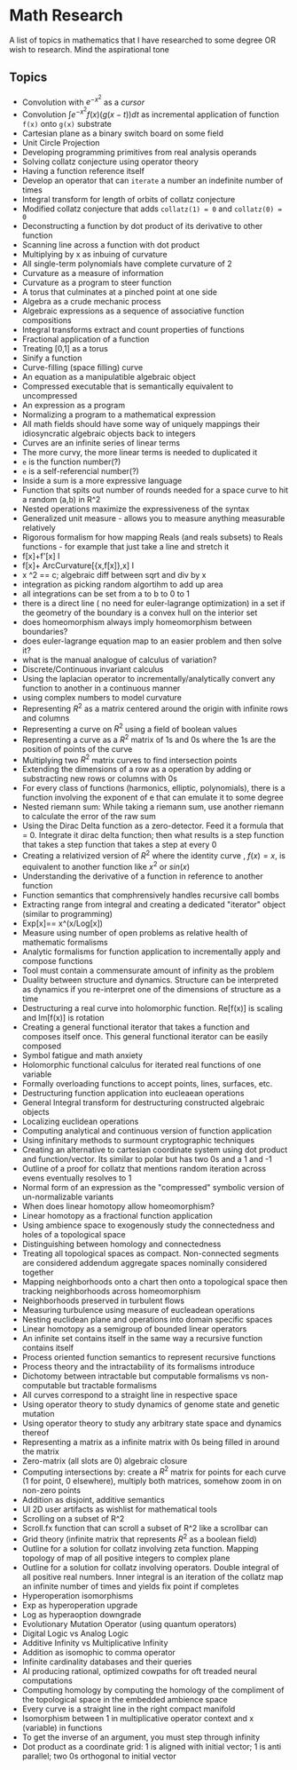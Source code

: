 # Math Research
A list of topics in mathematics that I have researched to some degree OR wish to research. Mind the aspirational tone

## Topics
- Convolution with $e^{-x^2}$ as a _cursor_
- Convolution $\int{e^{-x^2}f(x)(g(x-t))}dt$ as incremental application of function `f(x)` onto `g(x)` substrate
- Cartesian plane as a binary switch board on some field
- Unit Circle Projection
- Developing programming primitives from real analysis operands
- Solving collatz conjecture using operator theory
- Having a function reference itself
- Develop an operator that can `iterate` a number an indefinite number of times
- Integral transform for length of orbits of collatz conjecture
- Modified collatz conjecture that adds `collatz(1) = 0` and `collatz(0) = 0`
- Deconstructing a function by dot product of its derivative to other function
- Scanning line across a function with dot product
- Multiplying by x as inbuing of curvature
- All single-term polynomials have complete curvature of 2
- Curvature as a measure of information
- Curvature as a program to steer function
- A torus that culminates at a pinched point at one side
- Algebra as a crude mechanic process
- Algebraic expressions as a sequence of associative function compositions
- Integral transforms extract and count properties of functions
- Fractional application of a function
- Treating [0,1] as a torus
- Sinify a function
- Curve-filling (space filling) curve
- An equation as a manipulatible algebraic object
- Compressed executable that is semantically equivalent to uncompressed
- An expression as a program
- Normalizing a program to a mathematical expression
- All math fields should have some way of uniquely mappings their idiosyncratic algebraic objects back to integers
- Curves are an infinite series of linear terms
- The more curvy, the more linear terms is needed to duplicated it
- `e` is the function number(?)
- `e` is a self-referencial number(?)
- Inside a sum is a more expressive language
- Function that spits out number of rounds needed for a space curve to hit a random (a,b) in R^2
- Nested operations maximize the expressiveness of the syntax
- Generalized unit measure - allows you to measure anything measurable relatively
- Rigorous formalism for how mapping Reals (and reals subsets) to Reals functions - for example that just take a line and stretch it
- f[x]+f'[x] I
- f[x]+ ArcCurvature[{x,f[x]},x] I
- x ^2 == c; algebraic diff between sqrt and div by x
- integration as picking random algortihm to add up area
- all integrations can be set from a to b to 0 to 1
- there is a direct line ( no need for euler-lagrange optimization) in a set if the geometry of the boundary is a convex hull on the interior set
- does homeomorphism always imply homeomorphism between boundaries?
- does euler-lagrange equation map to an easier problem and then solve it?
- what is the manual analogue of calculus of variation?
- Discrete/Continuous invariant calculus
- Using the laplacian operator to incrementally/analytically convert any function to another in a continuous manner
- using complex numbers to model curvature
- Representing $R^2$ as a matrix centered around the origin with infinite rows and columns
- Representing a curve on $R^2$ using a field of boolean values
- Representing a curve as a $R^2$ matrix of 1s and 0s where the 1s are the position of points of the curve
- Multiplying two $R^2$ matrix curves to find intersection points
- Extending the dimensions of a row as a operation by adding or substracting new rows or columns with 0s
- For every class of functions (harmonics, elliptic, polynomials), there is a function involving the exponent of e that can emulate it to some degree
- Nested riemann sum: While taking a riemann sum, use another riemann to calculate the error of the raw sum
- Using the Dirac Delta function as a zero-detector. Feed it a formula that = 0. Integrate it dirac delta function; then what results is a step function that takes a step function that takes a step at every 0
- Creating a relativized version of $R^2$ where the identity curve , $f(x)=x$, is equivalent to another function like $x^2$ or $sin(x)$
- Understanding the derivative of a function in reference to another function
- Function semantics that comphrensively handles recursive call bombs
- Extracting range from integral and creating a dedicated "iterator" object (similar to programming)
- Exp[x]== x^(x/Log[x])
- Measure using number of open problems as relative health of mathematic formalisms
- Analytic formalisms for function application to incrementally apply and compose functions
- Tool must contain a commensurate amount of infinity as the problem
- Duality between structure and dynamics. Structure can be interpreted as dynamics if you re-interpret one of the dimensions of structure as a time
- Destructuring a real curve into holomorphic function. Re[f(x)] is scaling and Im[f(x)] is rotation
- Creating a general functional iterator that takes a function and composes itself once. This general functional iterator can be easily composed
- Symbol fatigue and math anxiety
- Holomorphic functional calculus for iterated real functions of one variable
- Formally overloading functions to accept points, lines, surfaces, etc.
- Destructuring function application into eucleaean operations
- General Integral transform for destructuring constructed algebraic objects
- Localizing euclidean operations
- Computing analytical and continuous version of function application
- Using infinitary methods to surmount cryptographic techniques
- Creating an alternative to cartesian coordinate system using dot product and function/vector. Its similar to polar but has two 0s and a 1 and -1
- Outline of a proof for collatz that mentions random iteration across evens eventually resolves to 1
- Normal form of an expression as the "compressed" symbolic version of un-normalizable variants
- When does linear homotopy allow homeomorphism?
- Linear homotopy as a fractional function application
- Using ambience space to exogenously study the connectedness and holes of a topological space
- Distinguishing between homology and connectedness
- Treating all topological spaces as compact. Non-connected segments are considered addendum aggregate spaces nominally considered together
- Mapping neighborhoods onto a chart then onto a topological space then tracking neighborhoods across homeomorphism
- Neighborhoods preserved in turbulent flows
- Measuring turbulence using measure of eucleadean operations
- Nesting euclidean plane and operations into domain specific spaces
- Linear homotopy as a semigroup of bounded linear operators
- An infinite set contains itself in the same way a recursive function contains itself
- Process oriented function semantics to represent recursive functions
- Process theory and the intractability of its formalisms introduce
- Dichotomy between intractable but computable formalisms vs non-computable but tractable formalisms
- All curves correspond to a straight line in respective space
- Using operator theory to study dynamics of genome state and genetic mutation
- Using operator theory to study any arbitrary state space and dynamics thereof
- Representing a matrix as a infinite matrix with 0s being filled in around the matrix
- Zero-matrix (all slots are 0) algebraic closure
- Computing intersections by: create a $R^2$ matrix for points for each curve (1 for point, 0 elsewhere), multiply both matrices, somehow zoom in on non-zero points
- Addition as disjoint, additive semantics
- UI 2D user artifacts as wishlist for mathematical tools
- Scrolling on a subset of R^2
- Scroll.fx function that can scroll a subset of R^2 like a scrollbar can
- Grid theory (infinite matrix that represents $R^2$ as a boolean field)
- Outline for a solution for collatz involving zeta function. Mapping topology of map of all positive integers to complex plane
- Outline for a solution for collatz involving operators. Double integral of all positive real numbers. Inner integral is an iteration of the collatz map an infinite number of times and yields fix point if completes
- Hyperoperation isomorphisms
- Exp as hyperoperation upgrade
- Log as hyperaoption downgrade
- Evolutionary Mutation Operator (using quantum operators)
- Digital Logic vs Analog Logic
- Additive Infinity vs Multiplicative Infinity
- Addition as isomophic to comma operator
- Infinite cardinality databases and their queries
- AI producing rational, optimized cowpaths for oft treaded neural computations
- Computing homology by computing the homology of the compliment of the topological space in the embedded ambience space
- Every curve is a straight line in the right compact manifold
- Isomorphism between 1 in multiplicative operator context and x (variable) in functions
- To get the inverse of an argument, you must step through infinity
- Dot product as a coordinate grid: 1 is aligned with initial vector; 1 is anti parallel; two 0s orthogonal to initial vector
